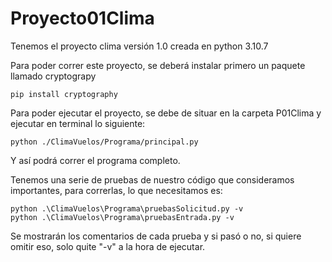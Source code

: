 # Proyecto01Clima

Tenemos el proyecto clima versión 1.0 creada en python 3.10.7

Para poder correr este proyecto, se deberá instalar primero un paquete llamado cryptograpy

    pip install cryptography

Para poder ejecutar el proyecto, se debe de situar en la carpeta P01Clima y ejecutar en terminal lo siguiente:

    python ./ClimaVuelos/Programa/principal.py

Y así podrá correr el programa completo.

Tenemos una serie de pruebas de nuestro código que consideramos importantes, para correrlas, lo que necesitamos es:

    python .\ClimaVuelos\Programa\pruebasSolicitud.py -v
    python .\ClimaVuelos\Programa\pruebasEntrada.py -v

Se mostrarán los comentarios de cada prueba y si pasó o no, si quiere omitir eso, solo quite "-v" a la hora de ejecutar.

